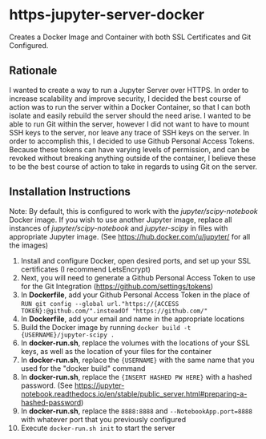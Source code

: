 # https-jupyter-server-docker
Creates a Docker Image and Container with both SSL Certificates and Git Configured. <br>
## Rationale
I wanted to create a way to run a Jupyter Server over HTTPS. In order to increase scalability and improve security, I decided the best course of action was to run the server within a Docker Container, so that I can both isolate and easily rebuild the server should the need arise. I wanted to be able to run Git within the server, however I did not want to have to mount SSH keys to the server, nor leave any trace of SSH keys on the server. In order to accomplish this, I decided to use Github Personal Access Tokens. Because these tokens can have varying levels of permission, and can be revoked without breaking anything outside of the container, I believe these to be the best course of action to take in regards to using Git on the server.<br>
## Installation Instructions
Note: By default, this is configured to work with the *jupyter/scipy-notebook* Docker image. If you wish to use another Jupyter image, replace all instances of *jupyter/scipy-notebook* and *jupyter-scipy* in files with appropriate Jupyter image. (See https://hub.docker.com/u/jupyter/ for all the images)
1. Install and configure Docker, open desired ports, and set up your SSL certificates (I recommend LetsEncrypt)
2. Next, you will need to generate a Github Personal Access Token to use for the Git Integration (https://github.com/settings/tokens)
3. In **Dockerfile**, add your Github Personal Access Token in the place of `RUN git config --global url."https://{ACCESS TOKEN}:@github.com/".insteadOf "https://github.com/"`
4. In **Dockerfile**, add your email and name in the appropriate locations
5. Build the Docker image by running `docker build -t {USERNAME}/jupyter-scipy .`
6. In **docker-run.sh**, replace the volumes with the locations of your SSL keys, as well as the location of your files for the container
7. In **docker-run.sh**, replace the `{USERNAME}` with the same name that you used for the "docker build" command
8. In **docker-run.sh**, replace the `{INSERT HASHED PW HERE}` with a hashed password. (See https://jupyter-notebook.readthedocs.io/en/stable/public_server.html#preparing-a-hashed-password)
9. In **docker-run.sh**, replace the `8888:8888` and `--NotebookApp.port=8888` with whatever port that you previously configured
10. Execute `docker-run.sh init` to start the server
